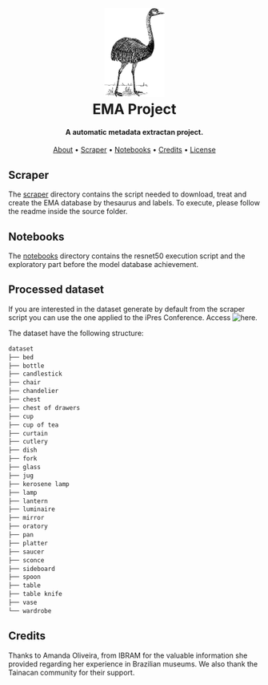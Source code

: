 <!-- markdownlint-disable MD033 -->
<h1 align="center">
  <br>
     <img src="logo.png" alt="EMA logo" width="120" height="178">
  <br>
  EMA Project
  <br>
</h1>

<h4 align="center">A automatic metadata extractan project.</h4>
<p align="center">
  <a href="#about">About</a> •
  <a href="#scraper">Scraper</a> •
  <a href="#notebooks">Notebooks</a> •
  <a href="#credits">Credits</a> •
  <a href="#license">License</a>
</p>

## Scraper

The [scraper](./scraper/) directory contains the script needed to download, treat and create the EMA
database by thesaurus and labels. To execute, please follow the readme inside
the source folder.

## Notebooks

The [notebooks](./notebooks/) directory contains the resnet50 execution script and the exploratory part before the model
database achievement.

## Processed dataset
If you are interested in the dataset generate by default from the scraper script you can use the one applied to the iPres Conference. Access 
![here](https://drive.google.com/file/d/1FGllyNtNe57ALeJ9edeJv9-te1nbwURD/view). 

The dataset have the following structure:
```bash
dataset
├── bed
├── bottle
├── candlestick
├── chair
├── chandelier
├── chest
├── chest of drawers
├── cup
├── cup of tea
├── curtain
├── cutlery
├── dish
├── fork
├── glass
├── jug
├── kerosene lamp
├── lamp
├── lantern
├── luminaire
├── mirror
├── oratory
├── pan
├── platter
├── saucer
├── sconce
├── sideboard
├── spoon
├── table
├── table knife
├── vase
└── wardrobe
```
## Credits
Thanks to Amanda Oliveira, from IBRAM for the valuable information she provided regarding her experience in Brazilian museums. We also thank the Tainacan community for their support.
